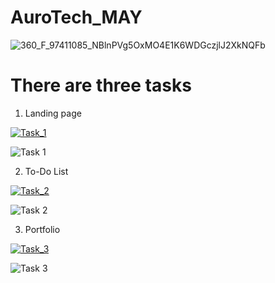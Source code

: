 # AuroTech_MAY
![360_F_97411085_NBlnPVg5OxMO4E1K6WDGczjlJ2XkNQFb](https://github.com/user-attachments/assets/3b643b7b-4462-4d4c-aec6-2014ad270f2f)
# There are three tasks

1. Landing page <br>

[![Task_1](https://img.shields.io/badge/Task_1-Click%20Here-blue)](https://kokila-ravi.github.io/AuroTech_MAY/Task_1/)

![Task 1](https://github.com/user-attachments/assets/384bf909-8b28-4bb3-abaf-41286dcc2a5f)

2. To-Do List <br>

[![Task_2](https://img.shields.io/badge/Task_2-Click%20Here-blue)](https://kokila-ravi.github.io/AuroTech_MAY/Task_2/)

![Task 2](https://github.com/user-attachments/assets/aa9c4dfc-2001-4544-8aef-24b72f193a23)

3. Portfolio

[![Task_3](https://img.shields.io/badge/Task_3-Click%20Here-blue)](https://kokila-ravi.github.io/AuroTech_MAY/Task_3/)

![Task 3](https://github.com/user-attachments/assets/1118f47f-d809-47bc-a3ee-bba4c805d296)
